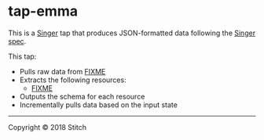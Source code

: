 # tap-emma

This is a [Singer](https://singer.io) tap that produces JSON-formatted data
following the [Singer
spec](https://github.com/singer-io/getting-started/blob/master/SPEC.md).

This tap:

- Pulls raw data from [FIXME](http://example.com)
- Extracts the following resources:
  - [FIXME](http://example.com)
- Outputs the schema for each resource
- Incrementally pulls data based on the input state

---

Copyright &copy; 2018 Stitch
